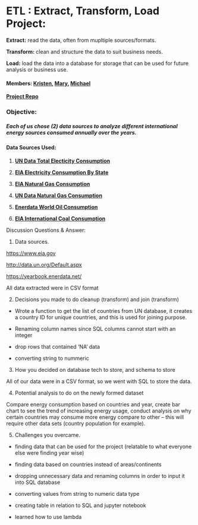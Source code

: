 # ETL : Extract, Transform, Load Project:
__Extract:__ read the data, often from mupltiple sources/formats.

__Transform:__ clean and structure the data to suit business needs.

__Load:__ load the data into a database for storage that can be used for future analysis or business use.


#### Members:  __[Kristen,](https://github.com/KCDataVis)__ __[Mary,](https://github.com/marygong75)__ __[Michael](https://github.com/mkung8889)__

__[Project Repo](https://github.com/mkung8889/etl_project)__


###  Objective: 
##### Each of us chose (2) data sources to analyze different international energy sources consumed annually over the years.

#### Data Sources Used: 
1) __[UN Data Total Electicity Consumption](*link*)__ 

2) __[EIA Electricity Consumption By State](*link*)__ 

3) __[EIA Natural Gas Consumption](*link*)__

4) __[UN Data Natural Gas Consumption](*link*)__

5) __[Enerdata World Oil Consumption](https://yearbook.enerdata.net/oil-products/world-oil-domestic-consumption-statistics.html)__

6) __[EIA International Coal Consumption](https://www.eia.gov/beta/international/data/browser/#/?pa=0000000000000000000000000000000000000000000000000000000000g&c=ruvvvvvfvtvnvv1vrvvvvfvvvvvvfvvvou20evvvvvvvvvvvvuvs&ct=0&vs=INTL.4411-2-AFG-QBTU.A&vo=0&v=H&start=1990&end=2016)__

Discussion Questions & Answer:

1. Data sources.

https://www.eia.gov

http://data.un.org/Default.aspx

https://yearbook.enerdata.net/

All data extracted were in CSV format

2. Decisions you made to do cleanup (transform) and join (transform)

- Wrote a function to get the list of countries from UN database, it creates a country ID for unique countries, and this is used for joining purpose. 

- Renaming column names since SQL columns cannot start with an integer

- drop rows that contained ‘NA’ data

- converting string to nummeric


3. How you decided on database tech to store, and schema to store

All of our data were in a CSV format, so we went with SQL to store the data.



4. Potential analysis to do on the newly formed dataset

Compare energy consumption based on countries and year, create bar chart to see the trend of increasing energy usage, conduct analysis on why certain countries may consume more energy compare to other – this will require other data sets (country population for example).


5. Challenges you overcame.

- finding data that can be used for the project (relatable to what everyone else were finding year wise)

- finding data based on countries instead of areas/continents

- dropping unnecessary data and renaming columns in order to input it into SQL database

- converting values from string to numeric data type

- creating table in relation to SQL and jupyter notebook

- learned how to use lambda


